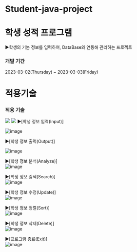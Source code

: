 # Student-java-project
# 학생 성적 프로그램
▶학생의 기본 정보를 입력하여, DataBase와 연동해 관리하는 프로젝트
### 개발 기간
2023-03-02(Thursday) ~ 2023-03-03(Friday)
# 적용기술
### 적용 기술
<img src="https://img.shields.io/badge/-Java-orange">
<img src="https://img.shields.io/badge/-MySql-blue">
▶[학생 정보 입력(Input)]  

![image](https://user-images.githubusercontent.com/126849369/224602804-3e13cee2-6278-4c03-a36c-329ba2215b03.PNG)

▶[학생 정보 출력(Output)]  

![image](https://user-images.githubusercontent.com/126849369/224602083-1463c4e7-5303-4741-a937-de93b1a0f51e.png)

▶[학생 정보 분석(Analyze)]  
![image](https://user-images.githubusercontent.com/126849369/224603240-660f4686-64ec-4ad3-abd2-cea8dc62172b.png)

▶[학생 정보 검색(Search)]  
![image](https://user-images.githubusercontent.com/126849369/224603650-0c0d6e53-45fd-4352-8294-b0bdb5ec0f53.png)

▶[학생 정보 수정(Update)]  
![image](https://user-images.githubusercontent.com/126849369/224603747-8c169f98-f487-4a53-a37d-19f0862bacbe.png)

▶[학생 정보 정렬(Sort)]  
![image](https://user-images.githubusercontent.com/126849369/224603864-1130a0b0-3996-41da-930a-a3954a954481.png)

▶[학생 정보 삭제(Delete)]  
![image](https://user-images.githubusercontent.com/126849369/224603931-37305922-7373-4354-8925-4f8fbb20ce37.png)

▶[프로그램 종료(Exit)]  
![image](https://user-images.githubusercontent.com/126849369/224603988-f74700e1-f086-419c-835b-34191706031f.png)

